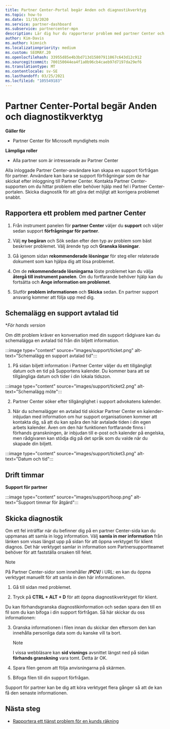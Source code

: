 ```yaml
---
title: Partner Center-Portal begär Anden och diagnostikverktyg
ms.topic: how-to
ms.date: 11/19/2020
ms.service: partner-dashboard
ms.subservice: partnercenter-mpn
description: Lär dig hur du rapporterar problem med partner Center och hur du samlar in diagnostisk information för partner support teamet.
author: Kim-Davis
ms.author: kimnich
ms.localizationpriority: medium
ms.custom: SEOMAY.20
ms.openlocfilehash: 33955d85e4b3bd713d15807911067c643d12c912
ms.sourcegitcommit: 700150044ea4f1a0b96cb4caeb97d7197da29ef6
ms.translationtype: MT
ms.contentlocale: sv-SE
ms.lasthandoff: 03/25/2021
ms.locfileid: "105549183"
---
```

# <a name="partner-center-portal-requests-and-diagnostic-tool"></a>Partner Center-Portal begär Anden och diagnostikverktyg

**Gäller för**

- Partner Center för Microsoft myndighets moln

**Lämpliga roller**

- Alla partner som är intresserade av Partner Center

Alla inloggade Partner Center-användare kan skapa en support förfrågan för partner. Användare kan bara se support förfrågningar som de har skickat efter inloggning till Partner Center.
Kontakta Partner Center-supporten om du hittar problem eller behöver hjälp med fel i Partner Center-portalen. Skicka diagnostik för att göra det möjligt att korrigera problemet snabbt.

## <a name="report-a-problem-with-the-partner-center"></a>Rapportera ett problem med partner Center

1. Från instrument panelen för **partner Center** väljer du **support** och väljer sedan support **förfrågningar för partner**.

2. Välj **ny begäran** och Sök sedan efter den typ av problem som bäst beskriver problemet. Välj ärende typ och **Granska lösningar**.

3. Gå igenom sidan **rekommenderade lösningar** för steg eller relaterade dokument som kan hjälpa dig att lösa problemet.

4. Om de **rekommenderade lösningarna** löste problemet kan du välja **återgå till instrument panelen**. Om du fortfarande behöver hjälp kan du fortsätta och **Ange information om problemet**.

5. Slutför **problem informationen** och **Skicka** sedan. En partner support ansvarig kommer att följa upp med dig.

## <a name="schedule-a-support-appointment"></a>Schemalägg en support avtalad tid 

**För hands version*

Om ditt problem kräver en konversation med din support rådgivare kan du schemalägga en avtalad tid från din biljett information.

:::image type="content" source="images/support/ticket.png" alt-text="Schemalägg en support avtalad tid":::

1.  På sidan biljett information i Partner Center väljer du ett tillgängligt datum och en tid på Supportens kalender. Du kommer bara att se tillgängliga datum och tider i din lokala tidszon.

:::image type="content" source="images/support/ticket2.png" alt-text="Schemalägg möte":::

2. Partner Center söker efter tillgänglighet i support advokatens kalender.

1. När du schemalägger en avtalad tid skickar Partner Center en kalender-inbjudan med information om hur support organisationen kommer att kontakta dig, så att du kan spåra den här avtalade tiden i din egen arbets kalender.  Även om den här funktionen fortfarande finns i förhands granskningen, är inbjudan till e-post och kalender på engelska, men rådgivaren kan stödja dig på det språk som du valde när du skapade din biljett.

:::image type="content" source="images/support/ticket3.png" alt-text="Datum och tid":::

## <a name="hours-of-operation"></a>Drift timmar

**Support för partner**

:::image type="content" source="images/support/hoop.png" alt-text="Support timmar för åtgärd":::

## <a name="send-diagnostics"></a>Skicka diagnostik

Om ett fel inträffar när du befinner dig på en partner Center-sida kan du uppmanas att samla in logg information. Välj **samla in mer information** från länken som visas längst upp på sidan för att öppna verktyget för klient diagnos. Det här verktyget samlar in information som Partnersupportteamet behöver för att fastställa orsaken till felet. 

>[!NOTE]
>På Partner Center-sidor som innehåller **/PCV/** i URL: en kan du öppna verktyget manuellt för att samla in den här informationen.

1. Gå till sidan med problemet.

2. Tryck på **CTRL + ALT + D** för att öppna diagnostikverktyget för klient.

Du kan förhandsgranska diagnostikinformation och sedan spara den till en fil som du kan bifoga i din support förfrågan. Så här skickar du oss informationen:

3. Granska informationen i filen innan du skickar den eftersom den kan innehålla personliga data som du kanske vill ta bort.

    >[!NOTE]
    >I vissa webbläsare kan **sid visnings** avsnittet längst ned på sidan **förhands granskning** vara tomt. Detta är OK.

4. Spara filen genom att följa anvisningarna på skärmen.

5. Bifoga filen till din support förfrågan.

Support för partner kan be dig att köra verktyget flera gånger så att de kan få den senaste informationen.

## <a name="next-steps"></a>Nästa steg

- [Rapportera ett tjänst problem för en kunds räkning](report-problems-on-behalf-of-a-customer.md)
